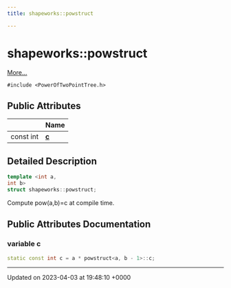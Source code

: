 ```yaml
---
title: shapeworks::powstruct

---
```


# shapeworks::powstruct



 [More...](#detailed-description)


`#include <PowerOfTwoPointTree.h>`

## Public Attributes

|                | Name           |
| -------------- | -------------- |
| const int | **[c](../Classes/structshapeworks_1_1powstruct.md#variable-c)**  |

## Detailed Description

```cpp
template <int a,
int b>
struct shapeworks::powstruct;
```


Compute pow(a,b)=c at compile time. 

## Public Attributes Documentation

### variable c

```cpp
static const int c = a * powstruct<a, b - 1>::c;
```


-------------------------------

Updated on 2023-04-03 at 19:48:10 +0000